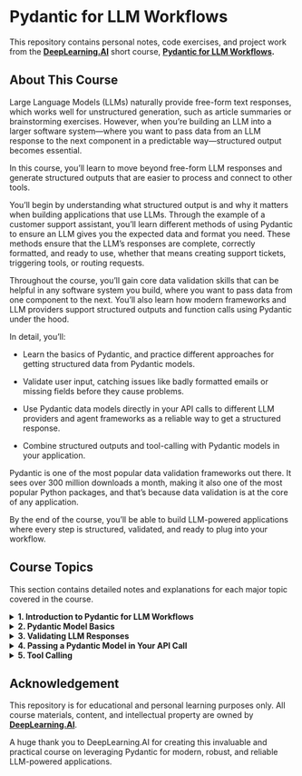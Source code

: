 # Pydantic for LLM Workflows

This repository contains personal notes, code exercises, and project work from the **[DeepLearning.AI](https://www.deeplearning.ai/)** short course, **[Pydantic for LLM Workflows](https://www.deeplearning.ai/short-courses/pydantic-for-llm-workflows/).**

## About This Course

Large Language Models (LLMs) naturally provide free-form text responses, which works well for unstructured generation, such as article summaries or brainstorming exercises. However, when you’re building an LLM into a larger software system—where you want to pass data from an LLM response to the next component in a predictable way—structured output becomes essential.

In this course, you’ll learn to move beyond free-form LLM responses and generate structured outputs that are easier to process and connect to other tools.

You’ll begin by understanding what structured output is and why it matters when building applications that use LLMs. Through the example of a customer support assistant, you’ll learn different methods of using Pydantic to ensure an LLM gives you the expected data and format you need. These methods ensure that the LLM’s responses are complete, correctly formatted, and ready to use, whether that means creating support tickets, triggering tools, or routing requests.

Throughout the course, you’ll gain core data validation skills that can be helpful in any software system you build, where you want to pass data from one component to the next. You’ll also learn how modern frameworks and LLM providers support structured outputs and function calls using Pydantic under the hood.

In detail, you’ll:

* Learn the basics of Pydantic, and practice different approaches for getting structured data from Pydantic models.

* Validate user input, catching issues like badly formatted emails or missing fields before they cause problems.

* Use Pydantic data models directly in your API calls to different LLM providers and agent frameworks as a reliable way to get a structured response.

* Combine structured outputs and tool-calling with Pydantic models in your application.

Pydantic is one of the most popular data validation frameworks out there. It sees over 300 million downloads a month, making it also one of the most popular Python packages, and that’s because data validation is at the core of any application.

By the end of the course, you’ll be able to build LLM-powered applications where every step is structured, validated, and ready to plug into your workflow.

## Course Topics

This section contains detailed notes and explanations for each major topic covered in the course.

<details>
<summary><strong>1. Introduction to Pydantic for LLM Workflows</strong></summary>

<h4>Introduction to Pydantic for LLM Workflows</h4>

The integration of Large Language Models (LLMs) into software applications has marked a significant paradigm shift. We've moved from strictly deterministic logic to probabilistic, generative systems. This shift unlocks incredible capabilities—natural language interfaces, content generation, and complex reasoning—but it also introduces a fundamental challenge: unpredictability. LLMs are trained to generate human-like text, not machine-readable data. This "unstructured output" problem is the primary bottleneck in building robust, production-grade applications on top of LLMs.

An "LLM workflow" refers to any process where an LLM is a component in a larger system. This could be as simple as a chatbot answering a question or as complex as an automated agent that reads emails, extracts tasks, schedules them in a calendar, and notifies a user. In any ofthese workflows, the data flows between components. The LLM's output must be consumed by another piece of software—a database, an API, a frontend application, or another function.

This is where the problem becomes acute. Imagine a customer support bot designed to create a support ticket. You prompt the LLM: "The user 'john.doe@example.com' is reporting that his 'premium subscription' is not working. The issue is 'cannot access dashboard' and his priority is 'high'."

An LLM might respond in countless ways:

Good, but unstructured: "Okay, I've logged a high-priority ticket for John Doe (john.doe@example.com) regarding the premium subscription."

Missing data: "Ticket created for `john.doe@example.com`. Issue: 'cannot access dashboard'." (Priority is missing).

Incorrect format: "User: John, Email: `john.doe@example.com`, Priority: 3 (High)" (Priority is a string 3 (High) instead of an expected int or enum).

Conversational padding: "I'm sorry to hear that! I will create a ticket right away. Here are the details: \n - User: `john.doe@example.com` \n - Priority: high \n - Issue: cannot access dashboard"

A traditional software component expecting a clean JSON object like `{"email": "...", "priority_level": 3, "summary": "..."}` would fail in all of these cases. The application logic would require complex, brittle, and unreliable regular expressions (regex) or string parsing to "find" the data it needs. This is a maintenance nightmare.

Enter Pydantic.

Pydantic is a Python library for data validation and settings management using Python type hints. At its core, it provides a way to define a "schema" for your data as a simple Python class. It enforces that any data claiming to match that schema actually does.

The "Pydantic for LLM Workflows" concept is about using Pydantic as the rigid, deterministic contract that bridges the gap between the probabilistic, unstructured LLM and the deterministic, structured application code.

Instead of asking the LLM to just "write a response," you instruct it to "fill out this form." Pydantic is that form.

This workflow fundamentally changes the application architecture:

Define Your "Form" (The Schema): You define a Pydantic BaseModel that represents the exact data structure you need.
```python
from pydantic import BaseModel, EmailStr
from typing import Literal

class SupportTicket(BaseModel):
    email: EmailStr
    subscription_level: Literal["free", "basic", "premium"]
    priority: Literal["low", "medium", "high"]
    summary: str
```

This class is now the "single source of truth." It clearly states: "I need an email, a subscription level (which must be one of three values), a priority (also a specific enum), and a summary string."

Instruct the LLM (Prompt Engineering): You modify your prompt to include instructions for the LLM to provide its answer in a JSON format that matches this schema. Modern LLM APIs (like OpenAI's, Anthropic's, and Google's) have a "tool-calling" or "structured output" feature that allows you to pass this schema directly to the model, compelling it to generate a matching JSON.

Parse and Validate (The "Pydantic" Step): The LLM now returns a JSON string:
`'{"email": "john.doe@example.com", "subscription_level": "premium", "priority": "high", "summary": "cannot access dashboard"}'`

Your application code does not trust this output. It validates it:
```python
llm_json_output = '...'
try:
    ticket = SupportTicket.model_validate_json(llm_json_output)
    # Now `ticket` is a guaranteed-to-be-valid SupportTicket object
    # You can access ticket.email, ticket.priority, etc. with
    # full type safety and IDE autocompletion.
    create_ticket_in_db(ticket)
except ValidationError as e:
    # The LLM failed to follow instructions
    print(f"LLM output was invalid: {e}")
    # This is where the workflow gets smart...
```

The Feedback Loop (The "Workflow" Step): What if the LLM output was {"email": "not-an-email", "priority": "urgent"}? Pydantic's ValidationError would be incredibly specific:

email: "Input should be a valid email address"

priority: "Input should be 'low', 'medium', or 'high' (was 'urgent')"

Instead of the application crashing, you can programmatically catch this error, format it, and send it back to the LLM in a "retry" prompt:
"Your previous output was invalid. Please correct the following errors and try again: \n - For the 'email' field: Input should be a valid email address. \n - For the 'priority' field: Input should be 'low', 'medium', or 'high' (you provided 'urgent'). \n Please provide the corrected, full JSON object."

This "Define -> Instruct -> Validate -> Feedback" loop is the essence of a robust LLM workflow. Pydantic is the engine that powers the "Define" and "Validate" steps.

The benefits are transformative:

* Reliability: Your application is protected from malformed, incomplete, or invalid data from the LLM.

* Type Safety: Downstream code (like create_ticket_in_db) can trust that ticket.priority is a valid string, not an integer or a misspelled value.

* Developer Experience: You get IDE autocompletion (ticket. shows email, priority, etc.). The schema (SupportTicket) is clean, readable Python, not a complex external JSON schema file.

* Maintainability: If you need to add a user_id field, you add user_id: int to the Pydantic model. The entire system—from the prompt instructions to the validation—updates accordingly.

* Smart Prompting: You can use Field(description=...) in your Pydantic model to give hints to the LLM on how to fill out a specific field, effectively embedding your prompt engineering inside your data model.

In summary, this introductory topic establishes the core problem of modern LLM development—the "structured data" gap. It positions Pydantic not just as a data validation tool, but as the fundamental "contract" that enables reliable communication between the probabilistic world of LLMs and the deterministic world of software.

</details>

<details>
<summary><strong>2. Pydantic Model Basics</strong></summary>

<h4>Pydantic Model Basics</h4>

At the heart of Pydantic is the BaseModel. It's the class you inherit from to create your own "schema" or data model. This topic lays the foundation for all other Pydantic-powered workflows by exploring how to define, customize, and use these models.

1. Defining a Basic Model
You define a model by creating a class that inherits from pydantic.BaseModel. The "schema" is defined using standard Python type hints for class attributes.
```python
from pydantic import BaseModel

class User(BaseModel):
    id: int
    name: str
    is_active: bool = True  # A field with a default value
```

This simple class already provides a wealth of functionality:

Instantiation: You can create an instance just like a normal Python class:
user = User(id=1, name="Alice")
(Note: is_active will be True by default).

Type Coercion: If you pass data of a "close" type, Pydantic will try to coerce it.
user = User(id="1", name="Alice")
Here, id="1" (a string) will be automatically coerced into id=1 (an integer). This is extremely useful for data coming from web requests or LLMs, which might send all values as strings.

Validation: If coercion fails or the type is wrong, it raises a ValidationError.
User(id="one", name="Alice") -> ValidationError (cannot coerce "one" to an int)
User(id=1) -> ValidationError (the name field is required and missing)

2. Parsing and Serializing Data
This is the most common use case. You have data (e.g., from an API, a database, or an LLM) and you want to parse it into your model.

model_validate(data): (Replaces parse_obj in Pydantic v1)
This method takes a Python dictionary and validates it.
```python
data_dict = {"id": 2, "name": "Bob", "is_active": False}
bob = User.model_validate(data_dict)
# bob is now a User(id=2, name='Bob', is_active=False)
```

model_validate_json(json_data):
This method takes a JSON string, first parses it into a Python dict, and then validates it. This is the most common method for LLM outputs.
```python
json_str = '{"id": 3, "name": "Charlie"}'
charlie = User.model_validate_json(json_str)
# charlie is User(id=3, name='Charlie', is_active=True)
```

model_dump(): (Replaces .dict() in v1)
This converts a model instance back into a Python dictionary.
charlie.model_dump() -> {'id': 3, 'name': 'Charlie', 'is_active': True}

model_dump_json(): (Replaces .json() in v1)
This converts the instance directly into a JSON string.
charlie.model_dump_json() -> '{"id":3,"name":"Charlie","is_active":true}'

3. Advanced Field Types
Pydantic goes far beyond basic types like int and str. It leverages Python's typing module and provides its own set of "strict" types.

Standard Library Types:

* List[str]: A list of strings.

* Dict[str, int]: A dictionary with string keys and integer values.

* Optional[int] = None: An integer field that is allowed to be None. (Replaced by int | None = None in Python 3.10+).

* Union[int, str]: A field that can be either an integer or a string.

* Literal["low", "medium", "high"]: An enum-like field that must be one of those exact string values. Incredibly useful for LLM workflows.

Pydantic's Special Types:

* EmailStr: Validates that a string is a valid email format.

* HttpUrl: Validates that a string is a valid URL.

* PositiveInt: An integer that must be > 0.

* NegativeFloat: A float that must be < 0.

* constr(min_length=5, max_length=50, pattern=r'^[A-Z]'): A constrained string that must be between 5 and 50 chars and start with a capital letter.

4. Nested Models <br>
This is how you build complex, hierarchical data structures. You simply use another BaseModel as a type hint.
```python
class Address(BaseModel):
    street: str
    city: str
    zip_code: str

class User(BaseModel):
    id: int
    name: str
    address: Address  # Nesting the Address model


# Now, Pydantic's validator will recursively validate the data.

data = {
    "id": 1,
    "name": "Alice",
    "address": {
        "street": "123 Main St",
        "city": "Anytown",
        "zip_code": "12345"
        # "country": "USA" # This would cause an error if extra='forbid'
    }
}
user = User.model_validate(data)
print(user.address.city)  # Output: Anytown
```

5. Customizing Fields with Field <br>
The Field function allows you to add extra configuration to a field, which is essential for LLM workflows.
```python
from pydantic import BaseModel, Field

class User(BaseModel):
    id: int = Field(
        ...,  # The '...' means this field is required
        gt=0,  # "Greater Than" 0 (a validator)
        description="The user's unique identifier."
    )
    name: str = Field(
        max_length=100,
        description="The user's full name."
    )
    # An alias is used for mapping to data with different key names
    email: EmailStr = Field(
        alias="userEmail",
        description="The user's primary email address."
    )
```

Validation: gt=0, max_length=100 add validation rules.

Alias: alias="userEmail" tells Pydantic that when parsing data, it should look for the key "userEmail" and map it to the email attribute.

Description: description="..." is the most important part for LLM workflows. When you auto-generate a schema to send to an LLM, these descriptions are included as instructions for the LLM on how to fill in that field.

6. Custom Validators and Computed Fields <br>

@field_validator: You can write your own functions to validate or transform data.
```python
from pydantic import field_validator

class User(BaseModel):
    username: str

    @field_validator("username")
    @classmethod
    def clean_username(cls, v: str) -> str:
        # A 'before' validator that runs on the raw input
        if not v.isalnum():
            raise ValueError("Username must be alphanumeric")
        return v.lower()  # Normalizes the data
```

@computed_field: You can create new fields that are derived from other fields.
```python
from pydantic import computed_field

class Name(BaseModel):
    first: str
    last: str

    @computed_field
    @property
    def full(self) -> str:
        return f"{self.first} {self.last}"

n = Name(first="John", last="Doe")
print(n.full) # Output: John Doe
print(n.model_dump()) # {'first': 'John', 'last': 'Doe', 'full': 'John Doe'}
```

7. Model Configuration (ConfigDict)
You can change the behavior of a model using an inner ConfigDict.
```python
from pydantic import ConfigDict

class MyModel(BaseModel):
    model_config = ConfigDict(
        extra="ignore",  # Ignore extra fields in the input data
        # extra="forbid", # (Default) Fail if extra fields are present
        from_attributes=True # (was orm_mode) Allow loading from other classes
    )
    name: str
```

extra="ignore" is very common when dealing with verbose API responses where you only care about a few fields.

Understanding these basics—BaseModel, parsing/dumping, nested models, and Field customization—provides the complete toolbox needed to define any data structure you want to extract from an LLM.

</details>

<details>
<summary><strong>3. Validating LLM Responses</strong></summary>

<h4>Validating LLM Responses</h4>

This topic is the practical application of the first two. You have an LLM, you have a Pydantic model, and now you're trying to make them work together. "Validating LLM responses" is the process of building a resilient system that can handle the fact that LLM outputs are not 100% reliable. This process can be broken down into three phases: Pre-processing, Validation, and The Retry Loop.

Phase 1: Pre-processing (Cleaning the Raw Output)
LLMs, especially models not explicitly trained for JSON output, will often "wrap" their structured data in conversational text.

A common-but-failed output might look like this:

"Sure, I can help with that! Here is the JSON data you requested:
```json
{
    "name": "John Doe",
    "age": "thirty", // This is a mistake
    "email": "john.doe@example.com"
}
```

I hope this helps!"

If you pass this entire string to `MyModel.model_validate_json()`, it will fail instantly with a `JSONDecodeError` because the string doesn't start with `{`.

The pre-processing step involves "sanitizing" this raw text to extract the *actual* JSON payload.
* **Regex Extraction:** The most common method is to use a regular expression to find content within JSON code blocks.
    ```python
    import re
    
    raw_output = "..." # The text above
    match = re.search(r"```json\n(.*?)\n```", raw_output, re.DOTALL)
    
    if match:
        json_str = match.group(1)
    else:
        # Fallback: maybe it's just the JSON?
        # Or maybe it's a lost cause.
        json_str = raw_output 
    ```
* **JSON "Healing":** Sometimes the LLM produces *almost* valid JSON, but with syntax errors like trailing commas, missing quotes, or using single quotes.
    `{'name': 'John', 'age': 30,}`
    This is technically invalid. Libraries like `json_repair` or `dirtyjson` are designed to fix these common syntax errors before parsing.
    ```python
    from json_repair import repair_json
    
    broken_json = "{'name': 'John', 'age': 30,}"
    fixed_json = repair_json(broken_json)
    # fixed_json is now '{"name": "John", "age": 30}'
    ```
Only after this pre-processing step do you have a string that is *ready* for Pydantic validation.

**Phase 2: The `try...except` Validation Block** <br>
This is the core of the validation workflow. You *never* assume the pre-processed JSON string is valid. You *always* wrap the Pydantic parsing call in a `try...except` block.

```python
from pydantic import BaseModel, ValidationError

class User(BaseModel):
    name: str
    age: int
    email: EmailStr

# Assume json_str comes from Phase 1
json_str = '{"name": "John Doe", "age": "thirty", "email": "john.doe@example.com"}'

try:
    user = User.model_validate_json(json_str)
    # --- SUCCESS ---
    # If we get here, `user` is a valid User object.
    print("Validation successful!")
    print(user)
    # proceed_with_workflow(user)

except ValidationError as e:
    # --- FAILURE ---
    # This is the crucial part. Pydantic failed.
    # `e` is an object containing rich error details.
    print("Validation FAILED!")
    # We don't just give up; we inspect the error.
    error_details = e.errors() 
```

The e.errors() method is the key. It returns a list of dictionaries, with each dictionary detailing a specific failure. For the json_str above, e.errors() would look like this:
```json
[
  {
    "type": "int_parsing",
    "loc": ["age"],
    "msg": "Input should be a valid integer, unable to parse string as an integer",
    "input": "thirty"
  }
]
```

This is machine-readable feedback. It tells you:

* loc: ["age"]: The error happened at the age field.

* msg: A human-readable error message.

* type: A programmatic error type.

* input: The exact bad value that caused the failure.

**Phase 3: The Validation Feedback Loop** <br>
Now, what do you do with this error_details? You use it to ask the LLM to fix its own mistake. This is the "retry loop," and it's what makes an LLM workflow robust.

You build a new prompt that includes the original query, the LLM's broken response, and the specific validation errors.

`(Inside the `except ValidationError as e:` block)`

1. Format the errors from Pydantic into a human-readable string
error_feedback = []
for error in e.errors():
    field = ".".join(map(str, error['loc']))
    message = error['msg']
    error_feedback.append(f"Error in field '{field}': {message}. You provided: {error['input']}")

feedback_prompt = "\n".join(error_feedback)
feedback_prompt is now:
"Error in field 'age': Input should be a valid integer... You provided: thirty"

2. Build a new prompt for the LLM
original_prompt = "Extract user info from '...'" # The very first prompt

retry_prompt = f"""
I asked you to perform a task: {original_prompt}

You provided the following JSON response:
{json_str}

However, this response failed validation with the following errors:
{feedback_prompt}

Please correct these errors and provide the full, valid JSON object again.
"""

3. Call the LLM *again* with this new prompt
`new_llm_output = llm_api_call(retry_prompt)`
... and then you run new_llm_output through the whole
Phase 1 -> Phase 2 validation again.


This retry loop can be run 2-3 times. If it still fails, you can then escalate to a human or return a final error.

This "self-healing" or "self-correcting" loop is a critical pattern. It transforms Pydantic from a simple "pass/fail" gate into an active participant in the generation process.

Tooling that automates this:
This pattern is so common and powerful that libraries have been built to abstract it away.

Instructor: The instructor.patch() client does this retry loop automatically. When you make a call with response_model=User, if the first validation fails, instructor will automatically catch the ValidationError, build the retry prompt, and call the LLM again, all behind the scenes.

LangChain: LangChain's PydanticOutputParser is the component that does the validation. It provides a parse(llm_output) method that throws the ValidationError. It also has a get_format_instructions() method to help prevent the error in the first place. You would then manually build the retry loop, or use a more advanced agent chain like create_structured_output_runnable which can incorporate retries.

In conclusion, "validating LLM responses" is not a single step but a process. It starts with cleaning the raw text, moves to a try...except block for Pydantic parsing, and culminates in a powerful retry loop that uses Pydantic's rich ValidationError data to tell the LLM how to fix its own mistakes.

</details>

<details>
<summary><strong>4. Passing a Pydantic Model in Your API Call</strong></summary>

<h4>Passing a Pydantic Model in Your API Call</h4>

This topic represents a shift from reactive validation (fixing bad output, as in Topic 3) to proactive generation (forcing good output from the start). Instead of just hoping the LLM returns JSON that matches your model, you pass the Pydantic model's schema to the LLM as part of the API call itself.

This compels the LLM to generate a response that structurally conforms to your model. There are two primary ways to do this: manually via prompt engineering, and automatically via native "Tool Calling" APIs.

Method 1: Manual Prompt Engineering (The "Format Instructions" Method)
This method works with any LLM, even older or less capable ones that don't have a special "tool calling" feature. The idea is to serialize your Pydantic model's schema into text and include it directly in your prompt.

Define your Pydantic Model:
```python
from pydantic import BaseModel, Field

class User(BaseModel):
    name: str = Field(..., description="The user's full name.")
    age: int = Field(..., description="The user's age in years.")
```

Get the Schema: Pydantic models can generate a JSON Schema, which is a standardized, language-agnostic way to describe a JSON data structure.

`schema_json_string = User.model_json_schema_dump(indent=2)`
schema_json_string is now:
```json
{
  "properties": {
    "name": {
      "description": "The user's full name.",
      "title": "Name",
      "type": "string"
    },
    "age": {
      "description": "The user's age in years.",
      "title": "Age",
      "type": "integer"
    }
  },
  "required": ["name", "age"],
  "title": "User",
  "type": "object"
}
```


Notice how the description from Field is included! This is a prompt for the LLM.

Inject into the Prompt: You create a prompt that tells the LLM to provide its answer only in a JSON format matching this schema.
```python
prompt = f"""
Extract the user's name and age from the following text.

Text: "John Doe is 30 years old."

You MUST format your response as a valid JSON object.
Do not include any other text, just the JSON.
The JSON object must conform to the following JSON Schema:

{schema_json_string}
"""
```

Execute and Validate:
The LLM will (hopefully) respond with:
`'{"name": "John Doe", "age": 30}'`
...which you then validate using User.model_validate_json().

Tooling: LangChain's PydanticOutputParser automates this. Its get_format_instructions() method generates a text-based description of the model (often more concise than the full JSON schema) specifically designed to be put in a prompt.

Downside: This is still just "prompt engineering." The LLM is following instructions to produce text. It might still fail, add conversational padding ("Here is the JSON: ..."), or produce a malformed JSON string. This method still requires the full "Validate and Retry Loop" from Topic 3.

Method 2: Native Tool/Function Calling (The "Structured Output" Method)
This is the modern, preferred, and far more reliable method. Modern LLM providers (OpenAI, Anthropic, Google) have updated their APIs to accept a list of tools. The LLM can then be forced to respond by "calling" one of these tools.

This "tool" is, in effect, your Pydantic model.

Define your Model: Same as before.
```python
from pydantic import BaseModel, Field

class User(BaseModel):
    name: str = Field(..., description="The user's full name.")
    age: int = Field(..., description="The user's age in years.")
```

Get the JSON Schema: Same as before.
`user_schema = User.model_json_schema()`

Format for the API: You format this schema into the API's specific tools format.
(This example uses OpenAI's format)
```json
tools_payload = [
    {
        "type": "function",
        "function": {
            "name": "UserInfo",
            "description": "Extracts user information",
            # You insert the Pydantic schema here
            "parameters": user_schema 
        }
    }
]
```


Make the API Call:
You make the API call, passing the tools payload. Crucially, you also set tool_choice to force the LLM to use your tool.

Example using OpenAI's client
```python
response = client.chat.completions.create(
    model="gpt-4o",
    messages=[{"role": "user", "content": "John Doe is 30 years old."}],
    tools=tools_payload,
    tool_choice={"type": "function", "function": {"name": "UserInfo"}}
)
```

Parse the Response:
The LLM's response will not be text. It will be a special tool_calls object.
```json
{
  "role": "assistant",
  "content": null,
  "tool_calls": [
    {
      "id": "call_abc123",
      "type": "function",
      "function": {
        "name": "UserInfo",
        "arguments": "{\"name\":\"John Doe\",\"age\":30}"
      }
    }
  ]
}
```


The magic is in response.choices[0].message.tool_calls[0].function.arguments.
This arguments field is a JSON string that the LLM guarantees will successfully parse according to the schema you provided.

Validate (The Final Step):

tool_call = response.choices[0].message.tool_calls[0]
arguments_str = tool_call.function.arguments

* This step is *still* Pydantic
* It's now parsing the *guaranteed-to-be-valid-JSON*
* into a real Python object.
```python
user = User.model_validate_json(arguments_str)
```

* user is User(name='John Doe', age=30)


This method is vastly superior because:

It's guaranteed to be valid JSON. No more regex or JSON healing.

It's guaranteed to match the schema's structure (keys,
data types).

It eliminates conversational padding.

It's more reliable and faster.

Note: It doesn't guarantee the data is logical (it might still hallucinate age: 999), which is why you still need Pydantic's data validators (e.g., Field(gt=0, lt=120)).

Tooling (The "Abstraction" Method):
This native method is so powerful but verbose that libraries have abstracted it.

Instructor: This is instructor's entire purpose. It does all of Method 2's steps (get schema, format tools, force tool_choice, parse arguments) in one line.
```python
import instructor

1. Patch the client
client = instructor.patch(openai.OpenAI())

2. Make the call with `response_model`
user = client.chat.completions.create(
    model="gpt-4o",
    messages=[{"role": "user", "content": "John Doe is 30 years old."}],
    response_model=User  # This is the magic
)
```
`user` is *already* a validated Pydantic User object.
user is `User(name='John Doe', age=30)`


LangChain: `llm.with_structured_output(User)` achieves the same thing. It wraps the LLM and handles the schema formatting and response parsing.

In summary, "passing a Pydantic model" is the key to forcing structured output. You can do it manually by "prompting" with the schema, or—far more effectively—by using the tools parameter of modern LLM APIs. Libraries like instructor make this second method trivial by adding a response_model parameter to the API call.

</details>

<details>
<summary><strong>5. Tool Calling</strong></summary>

<h4>Tool Calling</h4>

"Tool calling" (also known as "function calling") is the mechanism that allows a Large Language Model (LLM) to "take actions" in the real world. It's the most critical concept for building agents, RAG (Retrieval-Augmented Generation) systems, and any application where the LLM needs to interact with external data or services.

At its core, tool calling is an orchestration loop where the LLM pauses its text generation and requests that the developer's application code be run. Pydantic's role in this loop is to be the unambiguous, validated "contract" for all data that flows between the LLM and the tools.

The Tool Calling Loop (Step-by-Step):

Imagine a user asks, "What's the weather in Boston and how many unread emails do I have?"
This requires two tools: get_weather and get_email_count.

Pydantic's First Role: Defining the Tool's Input Schema
First, you define your tools as Python functions. Then, you define Pydantic models for their arguments.

from pydantic import BaseModel, Field

Schema for the get_weather tool
```python
class GetWeatherArgs(BaseModel):
    location: str = Field(..., description="The city and state, e.g., 'San Francisco, CA'")

# Schema for the get_email_count tool
class GetEmailArgs(BaseModel):
    folder: str = Field("inbox", description="The email folder to check, e.g., 'inbox' or 'spam'")

# The actual tools
def get_weather(location: str) -> dict:
    # Code to call a weather API...
    return {"temperature": 72, "unit": "F", "conditions": "Sunny"}

def get_email_count(folder: str) -> dict:
    # Code to call a Gmail API...
    return {"unread_count": 5}
```

Pydantic models are perfect for this because their JSON Schema (with field descriptions) provides the exact instructions the LLM needs to understand what arguments to provide.

Step 1: The User's Query (The First LLM Call)
You send the user's prompt to the LLM, along with the schemas of all available tools.

messages = [{"role": "user", "content": "What's the weather in Boston and how many unread emails do I have?"}]

tools = [

{ "type": "function", "function": { "name": "get_weather", "parameters": GetWeatherArgs.model_json_schema() } }

{ "type": "function", "function": { "name": "get_email_count", "parameters": GetEmailArgs.model_json_schema() } }
]

You make the API call: `client.chat.completions.create(model="gpt-4o", messages=messages, tools=tools)`

Step 2: The LLM's Response (A Request to Call Tools)
The LLM does not answer the user. Instead, it analyzes the prompt, sees that it needs external data, and returns a tool_calls object requesting to run both tools.
```json
{
  "role": "assistant",
  "content": null,
  "tool_calls": [
    {
      "id": "call_abc",
      "type": "function",
      "function": {
        "name": "get_weather",
        "arguments": "{\"location\":\"Boston, MA\"}" 
      }
    },
    {
      "id": "call_xyz",
      "type": "function",
      "function": {
        "name": "get_email_count",
        "arguments": "{\"folder\":\"inbox\"}"
      }
    }
  ]
}
```

The LLM has correctly identified the tools and generated the arguments for each one, using the descriptions (e.g., "The city and state..."). It also inferred "inbox" as the default folder.

Step 3: The Developer's Code (Validation and Execution)
This is where your application code takes over, and Pydantic's second role becomes critical. You must loop through the tool_calls, validate the arguments, and run the functions.

1. Get the assistant's response (the tool_calls object)
response_message = response.choices[0].message

2. Append this message to our message history
messages.append(response_message) 

3. Loop through each tool call
```python
for tool_call in response_message.tool_calls:
    function_name = tool_call.function.name
    arguments_str = tool_call.function.arguments

    # **PYDANTIC'S SECOND ROLE: Validating the LLM's Arguments**
    try:
        if function_name == "get_weather":
            args = GetWeatherArgs.model_validate_json(arguments_str)
            tool_result = get_weather(location=args.location)
        
        elif function_name == "get_email_count":
            args = GetEmailArgs.model_validate_json(arguments_str)
            tool_result = get_email_count(folder=args.folder)

        # 4. Append the *result* to the message history
        messages.append(
            {
                "role": "tool",
                "tool_call_id": tool_call.id,
                "name": function_name,
                "content": json.dumps(tool_result) # Result must be a string
            }
        )
    except ValidationError as e:
        # Handle cases where the LLM sent bad arguments
        messages.append(
            {
                "role": "tool",
                "tool_call_id": tool_call.id,
                "name": function_name,
                "content": f"Error validating arguments: {e}"
            }
        )
```

Pydantic protects your functions (get_weather, get_email_count) from receiving invalid data from the LLM. If the LLM sent {"loc": "Boston"}, GetWeatherArgs would raise a ValidationError because the location field is missing.

Step 4: The Final LLM Call (Synthesizing the Answer)
Your messages list now looks like this:

role: user, content: "What's the weather..."

role: assistant, tool_calls: [...] (The request to run tools)

role: tool, tool_call_id: "call_abc", content: '{"temperature": 72, ...}' (Weather result)

role: tool, tool_call_id: "call_xyz", content: '{"unread_count": 5}' (Email result)

You make a second API call, sending this entire history.
final_response = client.chat.completions.create(model="gpt-4o", messages=messages, tools=tools)

Step 5: The LLM's Final Response (A Natural Language Answer)
Now that the LLM has the user's question and the data from the tools, it will synthesize a final answer.
final_response.choices[0].message.content will be:
"The weather in Boston is 72°F and sunny. You also have 5 unread emails in your inbox."

Pydantic's Third (Optional) Role: Validating Tool Output
You can also define Pydantic models for the return values of your tools.
class WeatherData(BaseModel): temperature: int, unit: Literal['F', 'C']
After tool_result = get_weather(...), you could run WeatherData.model_validate(tool_result). This ensures the data you pass back to the LLM (in the tool message) is also clean and valid, preventing errors if your own API (e.g., the weather API) returns unexpected data.

Tooling:
Libraries like LangChain and Instructor are primarily designed to manage this complex, multi-step loop.

Instructor: You can define a tool as a Python function, and instructor will automatically wrap its type hints (location: str) in a Pydantic model, generate the schema, and manage the validation step.

LangChain: LangChain's "Agents" (like the OpenAI Tools agent) are pre-built executors for this exact loop. You just provide the Python functions (decorated with @tool), and the agent handles all five steps: calling the LLM, parsing tool calls, validating, executing, and sending the results back for the final answer.

In summary, "tool calling" is the fundamental architecture for building capable LLM applications. Pydantic is the "glue" that holds this architecture together, providing the robust, type-safe, and self-documenting "contract" for all data that moves between the LLM's brain and the application's tools.

</details>

## Acknowledgement

This repository is for educational and personal learning purposes only. All course materials, content, and intellectual property are owned by **[DeepLearning.AI](https://www.deeplearning.ai)**.

A huge thank you to DeepLearning.AI for creating this invaluable and practical course on leveraging Pydantic for modern, robust, and reliable LLM-powered applications.